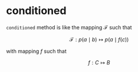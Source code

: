 # conditioned

`conditioned` method is like the mapping $\mathcal{F}$ such that

$$
  \mathcal{F}: p(a \mid b) \mapsto p(a \mid f(c))
$$

with mapping $f$ such that

$$
  f: C \mapsto B
$$
